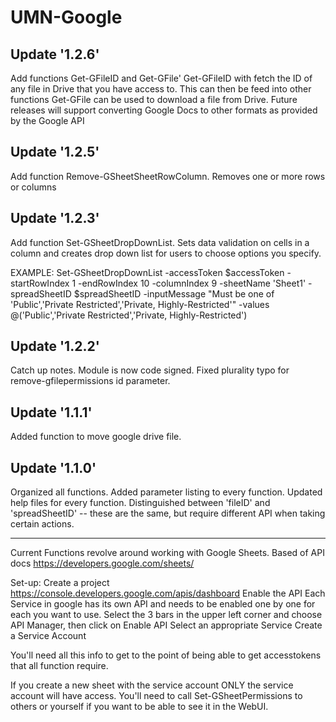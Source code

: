 # UMN-Google

## Update '1.2.6'
Add functions Get-GFileID and Get-GFile'
Get-GFileID with fetch the ID of any file in Drive that you have access to.  This can then be feed into other functions
Get-GFile can be used to download a file from Drive.  Future releases will support converting Google Docs to other formats as provided by the Google API

## Update '1.2.5'
Add function Remove-GSheetSheetRowColumn.  Removes one or more rows or columns

## Update '1.2.3'
Add function Set-GSheetDropDownList.  Sets data validation on cells in a column and creates drop down list for users to choose options you specify.

EXAMPLE: Set-GSheetDropDownList -accessToken $accessToken -startRowIndex 1 -endRowIndex 10 -columnIndex 9 -sheetName 'Sheet1' -spreadSheetID $spreadSheetID -inputMessage "Must be one of 'Public','Private Restricted','Private, Highly-Restricted'" -values @('Public','Private Restricted','Private, Highly-Restricted')

## Update '1.2.2'
Catch up notes. Module is now code signed.
Fixed plurality typo for remove-gfilepermissions id parameter.

## Update '1.1.1'
Added function to move google drive file.

## Update '1.1.0'

Organized all functions.
Added parameter listing to every function.
Updated help files for every function.
Distinguished between 'fileID' and 'spreadSheetID' -- these are the same, but require different API when taking certain actions.


------------------------------------------------
Current Functions revolve around working with Google Sheets.  Based of API docs https://developers.google.com/sheets/

Set-up: Create a project https://console.developers.google.com/apis/dashboard
Enable the API
Each Service in google has its own API and needs to be enabled one by one for each you want to use.
Select the 3 bars in the upper left corner and choose API Manager, then click on Enable API
Select an appropriate Service
Create a Service Account

You'll need all this info to get to the point of being able to get accesstokens that all function require.

If you create a new sheet with the service account ONLY the service account will have access.  You'll need to call Set-GSheetPermissions to others or yourself if you want to be able to see it in the WebUI.